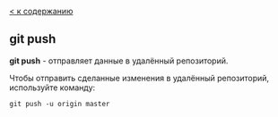 [< к содержанию](./readme.md)

## git push

**git push** - отправляет данные в удалённый репозиторий.

Чтобы отправить сделанные изменения в удалённый репозиторий, используйте команду:

```bash=
git push -u origin master
```